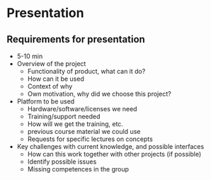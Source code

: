 # Presentation

## Requirements for presentation
- 5-10 min
- Overview of the project
    - Functionality of product, what can it do?
    - How can it be used
    - Context of why
    - Own motivation, why did we choose this project?
- Platform to be used
    - Hardware/software/licenses we need
    - Training/support needed
    - How will we get the training, etc.
    - previous course material we could use
    - Requests for specific lectures on concepts
- Key challenges with current knowledge, and possible interfaces
    - How can this work together with other projects (if possible)
    - Identify possible issues
    - Missing competences in the group




